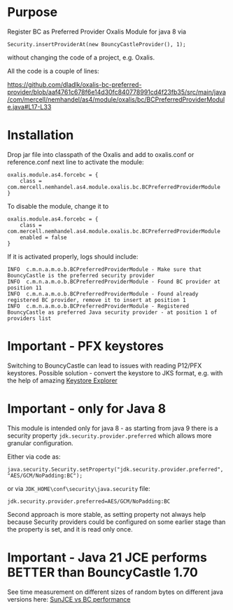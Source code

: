 # Purpose

Register BC as Preferred Provider Oxalis Module for java 8 via

```
Security.insertProviderAt(new BouncyCastleProvider(), 1);
```

without changing the code of a project, e.g. Oxalis.

All the code is a couple of lines:

https://github.com/dladlk/oxalis-bc-preferred-provider/blob/aaf4761c678f6e14d30fc840778991cd4f23fb35/src/main/java/com/mercell/nemhandel/as4/module/oxalis/bc/BCPreferredProviderModule.java#L17-L33

# Installation

Drop jar file into classpath of the Oxalis and add to oxalis.conf or reference.conf next line to activate the module:

```
oxalis.module.as4.forcebc = {
    class = com.mercell.nemhandel.as4.module.oxalis.bc.BCPreferredProviderModule
}
```

To disable the module, change it to 

```
oxalis.module.as4.forcebc = {
    class = com.mercell.nemhandel.as4.module.oxalis.bc.BCPreferredProviderModule
    enabled = false
}
```

If it is activated properly, logs should include:

```
INFO  c.m.n.a.m.o.b.BCPreferredProviderModule - Make sure that BouncyCastle is the preferred security provider
INFO  c.m.n.a.m.o.b.BCPreferredProviderModule - Found BC provider at position 11
INFO  c.m.n.a.m.o.b.BCPreferredProviderModule - Found already registered BC provider, remove it to insert at position 1
INFO  c.m.n.a.m.o.b.BCPreferredProviderModule - Registered BouncyCastle as preferred Java security provider - at position 1 of providers list
```

# Important - PFX keystores

Switching to BouncyCastle can lead to issues with reading P12/PFX keystores. Possible solution - convert the keystore to JKS format, e.g. with the help of amazing [Keystore Explorer](https://keystore-explorer.org/)

# Important - only for Java 8

This module is intended only for java 8 - as starting from java 9 there is a security property `jdk.security.provider.preferred` which allows more granular configuration.

Either via code as:

```
java.security.Security.setProperty("jdk.security.provider.preferred", "AES/GCM/NoPadding:BC");
```

or via `JDK_HOME\conf\security\java.security` file:

```
jdk.security.provider.preferred=AES/GCM/NoPadding:BC
```

Second approach is more stable, as setting property not always help because Security providers could be configured on some earlier stage than the property is set, and it is read only once.

# Important - Java 21 JCE performs BETTER than BouncyCastle 1.70

See time measurement on different sizes of random bytes on different java versions here: [SunJCE vs BC performance](https://github.com/dladlk/sunjce-vs-bc-performance/blob/main/README.md)
